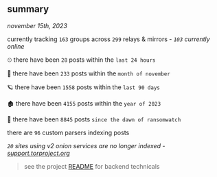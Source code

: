 
## summary
_november 15th, 2023_

currently tracking `163` groups across `299` relays & mirrors - _`103` currently online_

⏲ there have been `28` posts within the `last 24 hours`

🦈 there have been `233` posts within the `month of november`

🪐 there have been `1558` posts within the `last 90 days`

🏚 there have been `4155` posts within the `year of 2023`

🦕 there have been `8845` posts `since the dawn of ransomwatch`

there are `96` custom parsers indexing posts

_`20` sites using v2 onion services are no longer indexed - [support.torproject.org](https://support.torproject.org/onionservices/v2-deprecation/)_

> see the project [README](https://github.com/joshhighet/ransomwatch#ransomwatch--) for backend technicals
